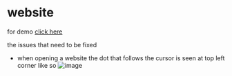 # website

for demo [click here](https://glittering-moxie-8536ee.netlify.app/index.html)

the issues that need to be fixed 
- when opening a website the dot that follows the cursor is seen at top left corner like so ![image](https://github.com/Retr0-dot-cpp/website/assets/96971387/e10fcc94-0748-4e58-8afd-d5097abdb556)
